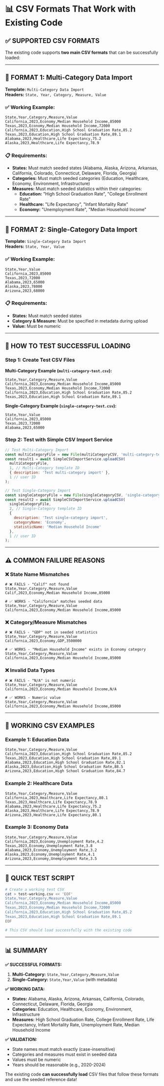 # 📊 CSV Formats That Work with Existing Code

## ✅ **SUPPORTED CSV FORMATS**

The existing code supports **two main CSV formats** that can be successfully loaded:

---

## 🎯 **FORMAT 1: Multi-Category Data Import**

**Template:** `Multi-Category Data Import`  
**Headers:** `State, Year, Category, Measure, Value`

### **✅ Working Example:**
```csv
State,Year,Category,Measure,Value
California,2023,Economy,Median Household Income,85000
Texas,2023,Economy,Median Household Income,72000
California,2023,Education,High School Graduation Rate,85.2
Texas,2023,Education,High School Graduation Rate,89.1
Alabama,2023,Healthcare,Life Expectancy,75.2
Alaska,2023,Healthcare,Life Expectancy,78.9
```

### **📋 Requirements:**
- **States:** Must match seeded states (Alabama, Alaska, Arizona, Arkansas, California, Colorado, Connecticut, Delaware, Florida, Georgia)
- **Categories:** Must match seeded categories (Education, Healthcare, Economy, Environment, Infrastructure)
- **Measures:** Must match seeded statistics within their categories:
  - **Education:** "High School Graduation Rate", "College Enrollment Rate"
  - **Healthcare:** "Life Expectancy", "Infant Mortality Rate"
  - **Economy:** "Unemployment Rate", "Median Household Income"

---

## 🎯 **FORMAT 2: Single-Category Data Import**

**Template:** `Single-Category Data Import`  
**Headers:** `State, Year, Value`

### **✅ Working Example:**
```csv
State,Year,Value
California,2023,85000
Texas,2023,72000
Alabama,2023,65000
Alaska,2023,78000
Arizona,2023,68000
```

### **📋 Requirements:**
- **States:** Must match seeded states
- **Category & Measure:** Must be specified in metadata during upload
- **Value:** Must be numeric

---

## 🔧 **HOW TO TEST SUCCESSFUL LOADING**

### **Step 1: Create Test CSV Files**

**Multi-Category Example (`multi-category-test.csv`):**
```csv
State,Year,Category,Measure,Value
California,2023,Economy,Median Household Income,85000
Texas,2023,Economy,Median Household Income,72000
California,2023,Education,High School Graduation Rate,85.2
Texas,2023,Education,High School Graduation Rate,89.1
```

**Single-Category Example (`single-category-test.csv`):**
```csv
State,Year,Value
California,2023,85000
Texas,2023,72000
Alabama,2023,65000
```

### **Step 2: Test with Simple CSV Import Service**

```javascript
// Test Multi-Category Import
const multiCategoryFile = new File(multiCategoryCSV, 'multi-category-test.csv');
const result1 = await SimpleCSVImportService.uploadCSV(
  multiCategoryFile, 
  1, // Multi-Category template ID
  { description: 'Test multi-category import' },
  1 // user ID
);

// Test Single-Category Import
const singleCategoryFile = new File(singleCategoryCSV, 'single-category-test.csv');
const result2 = await SimpleCSVImportService.uploadCSV(
  singleCategoryFile,
  2, // Single-Category template ID
  { 
    description: 'Test single-category import',
    categoryName: 'Economy',
    statisticName: 'Median Household Income'
  },
  1 // user ID
);
```

---

## ⚠️ **COMMON FAILURE REASONS**

### **❌ State Name Mismatches**
```csv
# ❌ FAILS - "Calif" not found
State,Year,Category,Measure,Value
Calif,2023,Economy,Median Household Income,85000

# ✅ WORKS - "California" matches seeded data
State,Year,Category,Measure,Value
California,2023,Economy,Median Household Income,85000
```

### **❌ Category/Measure Mismatches**
```csv
# ❌ FAILS - "GDP" not in seeded statistics
State,Year,Category,Measure,Value
California,2023,Economy,GDP,3500000

# ✅ WORKS - "Median Household Income" exists in Economy category
State,Year,Category,Measure,Value
California,2023,Economy,Median Household Income,85000
```

### **❌ Invalid Data Types**
```csv
# ❌ FAILS - "N/A" is not numeric
State,Year,Category,Measure,Value
California,2023,Economy,Median Household Income,N/A

# ✅ WORKS - Numeric value
State,Year,Category,Measure,Value
California,2023,Economy,Median Household Income,85000
```

---

## 🎯 **WORKING CSV EXAMPLES**

### **Example 1: Education Data**
```csv
State,Year,Category,Measure,Value
California,2023,Education,High School Graduation Rate,85.2
Texas,2023,Education,High School Graduation Rate,89.1
Alabama,2023,Education,High School Graduation Rate,82.1
Alaska,2023,Education,High School Graduation Rate,88.5
Arizona,2023,Education,High School Graduation Rate,84.7
```

### **Example 2: Healthcare Data**
```csv
State,Year,Category,Measure,Value
California,2023,Healthcare,Life Expectancy,80.1
Texas,2023,Healthcare,Life Expectancy,78.9
Alabama,2023,Healthcare,Life Expectancy,75.2
Alaska,2023,Healthcare,Life Expectancy,78.9
Arizona,2023,Healthcare,Life Expectancy,80.1
```

### **Example 3: Economy Data**
```csv
State,Year,Category,Measure,Value
California,2023,Economy,Unemployment Rate,4.2
Texas,2023,Economy,Unemployment Rate,3.8
Alabama,2023,Economy,Unemployment Rate,3.2
Alaska,2023,Economy,Unemployment Rate,4.1
Arizona,2023,Economy,Unemployment Rate,3.5
```

---

## 🚀 **QUICK TEST SCRIPT**

```bash
# Create a working test CSV
cat > test-working.csv << 'EOF'
State,Year,Category,Measure,Value
California,2023,Economy,Median Household Income,85000
Texas,2023,Economy,Median Household Income,72000
California,2023,Education,High School Graduation Rate,85.2
Texas,2023,Education,High School Graduation Rate,89.1
EOF

# This CSV should load successfully with the existing code
```

---

## 📊 **SUMMARY**

**✅ SUCCESSFUL FORMATS:**
1. **Multi-Category:** `State,Year,Category,Measure,Value`
2. **Single-Category:** `State,Year,Value` (with metadata)

**✅ WORKING DATA:**
- **States:** Alabama, Alaska, Arizona, Arkansas, California, Colorado, Connecticut, Delaware, Florida, Georgia
- **Categories:** Education, Healthcare, Economy, Environment, Infrastructure
- **Measures:** High School Graduation Rate, College Enrollment Rate, Life Expectancy, Infant Mortality Rate, Unemployment Rate, Median Household Income

**✅ VALIDATION:**
- State names must match exactly (case-insensitive)
- Categories and measures must exist in seeded data
- Values must be numeric
- Years should be reasonable (e.g., 2020-2024)

The existing code **can successfully load** CSV files that follow these formats and use the seeded reference data! 